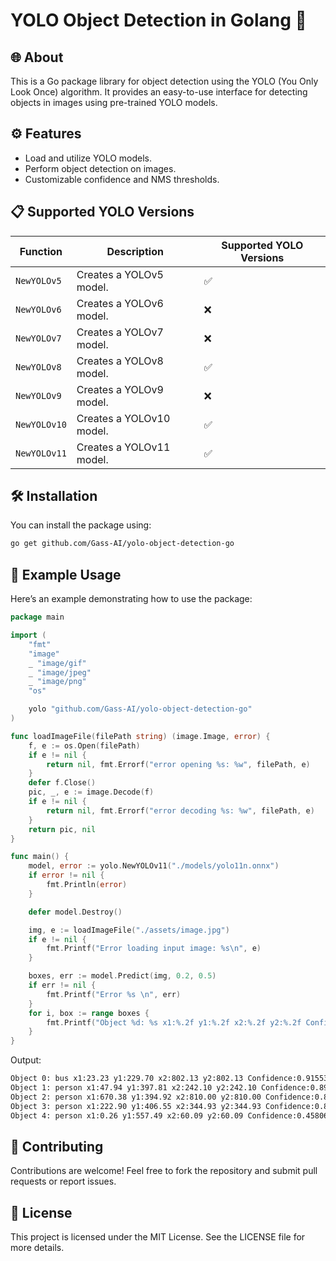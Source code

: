 # YOLO Object Detection in Golang 🌟

## 🌐 About

This is a Go package library for object detection using the YOLO (You Only Look Once) algorithm. It provides an easy-to-use interface for detecting objects in images using pre-trained YOLO models.

## ⚙️ Features

- Load and utilize YOLO models.
- Perform object detection on images.
- Customizable confidence and NMS thresholds.

## 📋 Supported YOLO Versions

| Function           | Description                        | Supported YOLO Versions |
|--------------------|------------------------------------|-------------------------|
| `NewYOLOv5`        | Creates a YOLOv5 model.             | ✅                     |
| `NewYOLOv6`        | Creates a YOLOv6 model.             | ❌                     |
| `NewYOLOv7`        | Creates a YOLOv7 model.             | ❌                     |
| `NewYOLOv8`        | Creates a YOLOv8 model.             | ✅                     |
| `NewYOLOv9`        | Creates a YOLOv9 model.             | ❌                     |
| `NewYOLOv10`       | Creates a YOLOv10 model.            | ✅                     |
| `NewYOLOv11`       | Creates a YOLOv11 model.            | ✅                     |

## 🛠️ Installation

You can install the package using:

```bash
go get github.com/Gass-AI/yolo-object-detection-go
```

## 🌟 Example Usage
Here’s an example demonstrating how to use the package:

```go
package main

import (
	"fmt"
	"image"
	_ "image/gif"
	_ "image/jpeg"
	_ "image/png"
	"os"

	yolo "github.com/Gass-AI/yolo-object-detection-go"
)

func loadImageFile(filePath string) (image.Image, error) {
	f, e := os.Open(filePath)
	if e != nil {
		return nil, fmt.Errorf("error opening %s: %w", filePath, e)
	}
	defer f.Close()
	pic, _, e := image.Decode(f)
	if e != nil {
		return nil, fmt.Errorf("error decoding %s: %w", filePath, e)
	}
	return pic, nil
}

func main() {
	model, error := yolo.NewYOLOv11("./models/yolo11n.onnx")
	if error != nil {
		fmt.Println(error)
	}

	defer model.Destroy()

	img, e := loadImageFile("./assets/image.jpg")
	if e != nil {
		fmt.Printf("Error loading input image: %s\n", e)
	}

	boxes, err := model.Predict(img, 0.2, 0.5)
	if err != nil {
		fmt.Printf("Error %s \n", err)
	}
	for i, box := range boxes {
		fmt.Printf("Object %d: %s x1:%.2f y1:%.2f x2:%.2f y2:%.2f Confidence:%f\n", i, box.Label, box.X1, box.Y1, box.X2, box.X2, box.Confidence)
	}
}
```
Output:
```bash
Object 0: bus x1:23.23 y1:229.70 x2:802.13 y2:802.13 Confidence:0.915536
Object 1: person x1:47.94 y1:397.81 x2:242.10 y2:242.10 Confidence:0.893309
Object 2: person x1:670.38 y1:394.92 x2:810.00 y2:810.00 Confidence:0.845367
Object 3: person x1:222.90 y1:406.55 x2:344.93 y2:344.93 Confidence:0.830382
Object 4: person x1:0.26 y1:557.49 x2:60.09 y2:60.09 Confidence:0.458066
```

## 🤝 Contributing
Contributions are welcome! Feel free to fork the repository and submit pull requests or report issues.

## 📝 License
This project is licensed under the MIT License. See the LICENSE file for more details.

